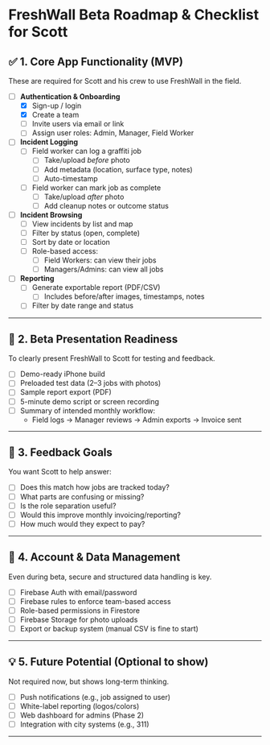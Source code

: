 # FreshWall Beta Roadmap & Checklist for Scott

## ✅ 1. Core App Functionality (MVP)

These are required for Scott and his crew to use FreshWall in the field.

- [ ] **Authentication & Onboarding**
  - [x] Sign-up / login
  - [x] Create a team
  - [ ] Invite users via email or link
  - [ ] Assign user roles: Admin, Manager, Field Worker

- [ ] **Incident Logging**
  - [ ] Field worker can log a graffiti job
    - [ ] Take/upload *before* photo
    - [ ] Add metadata (location, surface type, notes)
    - [ ] Auto-timestamp
  - [ ] Field worker can mark job as complete
    - [ ] Take/upload *after* photo
    - [ ] Add cleanup notes or outcome status

- [ ] **Incident Browsing**
  - [ ] View incidents by list and map
  - [ ] Filter by status (open, complete)
  - [ ] Sort by date or location
  - [ ] Role-based access:
    - [ ] Field Workers: can view their jobs
    - [ ] Managers/Admins: can view all jobs

- [ ] **Reporting**
  - [ ] Generate exportable report (PDF/CSV)
    - [ ] Includes before/after images, timestamps, notes
  - [ ] Filter by date range and status

---

## 📲 2. Beta Presentation Readiness

To clearly present FreshWall to Scott for testing and feedback.

- [ ] Demo-ready iPhone build
- [ ] Preloaded test data (2–3 jobs with photos)
- [ ] Sample report export (PDF)
- [ ] 5-minute demo script or screen recording
- [ ] Summary of intended monthly workflow:
  - Field logs → Manager reviews → Admin exports → Invoice sent

---

## 💬 3. Feedback Goals

You want Scott to help answer:

- [ ] Does this match how jobs are tracked today?
- [ ] What parts are confusing or missing?
- [ ] Is the role separation useful?
- [ ] Would this improve monthly invoicing/reporting?
- [ ] How much would they expect to pay?

---

## 🔐 4. Account & Data Management

Even during beta, secure and structured data handling is key.

- [ ] Firebase Auth with email/password
- [ ] Firebase rules to enforce team-based access
- [ ] Role-based permissions in Firestore
- [ ] Firebase Storage for photo uploads
- [ ] Export or backup system (manual CSV is fine to start)

---

## 💡 5. Future Potential (Optional to show)

Not required now, but shows long-term thinking.

- [ ] Push notifications (e.g., job assigned to user)
- [ ] White-label reporting (logos/colors)
- [ ] Web dashboard for admins (Phase 2)
- [ ] Integration with city systems (e.g., 311)

---
